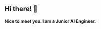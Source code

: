 ## Hi there! 👋

#### Nice to meet you. I am a Junior AI Engineer. 

<!--
**Mjudycka/Mjudycka** is a ✨ _special_ ✨ repository because its `README.md` (this file) appears on your GitHub profile.

Here are some ideas to get you started:

- 🔭 I’m currently working on Neural Network with PyTorch.
- 🌱 I’m currently learning Generative AI and Data Science at NDHU.
- 👯 I am looking for an internship or junior job in the field of artificial intelligence, machine learning, prompt engineering and related fields.
- 🤔 I would like to gain work experience in my field, I am looking for a team to join to work together on innovative projects.
- 💬 Ask me about ...
- 📫 How to reach me: you can send me a message on malgosia.judycka@gmail.com. I am also avaliable on instagram: @mjudycka
- 😄 Pronouns: she/her
- ⚡ Fun fact: I move very fast, sometimes I hit the furniture in my house. I love running and I am very fast.
-->
